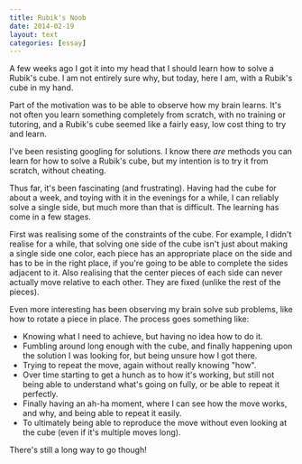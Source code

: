 ```yaml
---
title: Rubik's Noob
date: 2014-02-19
layout: text
categories: [essay]
---
```


A few weeks ago I got it into my head that I should learn how to solve a Rubik's cube. I am not entirely sure why, but today, here I am, with a Rubik's cube in my hand.

Part of the motivation was to be able to observe how my brain learns. It's not often you learn something completely from scratch, with no training or tutoring, and a Rubik's cube seemed like a fairly easy, low cost thing to try and learn.

I've been resisting googling for solutions. I know there _are_ methods you can learn for how to solve a Rubik's cube, but my intention is to try it from scratch, without cheating.

Thus far, it's been fascinating (and frustrating). Having had the cube for about a week, and toying with it in the evenings for a while, I can reliably solve a single side, but much more than that is difficult. The learning has come in a few stages. 

First was realising some of the constraints of the cube. For example, I didn't realise for a while, that solving one side of the cube isn't just about making a single side one color, each piece has an appropriate place on the side and has to be in the right place, if you're going to be able to complete the sides adjacent to it. Also realising that the center pieces of each side can never actually move relative to each other. They are fixed (unlike the rest of the pieces).

Even more interesting has been observing my brain solve sub problems, like how to rotate a piece in place. The process goes something like:

* Knowing what I need to achieve, but having no idea how to do it.
* Fumbling around long enough with the cube, and finally happening upon the solution I was looking for, but being unsure how I got there.
* Trying to repeat the move, again without really knowing "how".
* Over time starting to get a hunch as to how it's working, but still not being able to understand what's going on fully, or be able to repeat it perfectly.
* Finally having an ah-ha moment, where I can see how the move works, and why, and being able to repeat it easily.
* To ultimately being able to reproduce the move without even looking at the cube (even if it's multiple moves long).

There's still a long way to go though!
